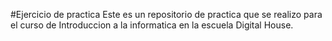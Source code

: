 #Ejercicio de practica
Este es un repositorio de practica que se realizo para el curso de Introduccion a la informatica en la escuela Digital House.
